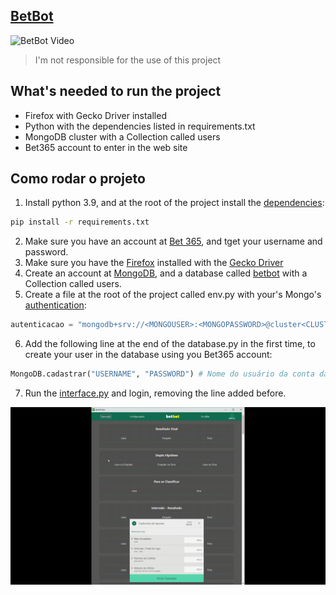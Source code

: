 ## [BetBot](https://github.com/JDaniloC/Individual-Bet365Bot)

![BetBot Video](../images/video.gif)

> I'm not responsible for the use of this project

## What's needed to run the project
- Firefox with Gecko Driver installed
- Python with the dependencies listed in requirements.txt
- MongoDB cluster with a Collection called users
- Bet365 account to enter in the web site

## Como rodar o projeto
1. Install python 3.9, and at the root of the project install the [dependencies](../../requirements.txt):
```bash
pip install -r requirements.txt
```
2. Make sure you have an account at [Bet 365](https://www.bet365.com/), and tget your username and password.
3. Make sure you have the [Firefox](../../widgets.py) installed with the [Gecko Driver](https://www.take.net/blog/wp-content/cache/wp-rocket/take.net/blog/take-test/instalacao-geckodriver-driver-para-abrir-o-firefox-no-selenium/index-https.html_gzip) 
4. Create an account at [MongoDB](https://medium.com/reprogramabr/conectando-no-banco-de-dados-cloud-mongodb-atlas-bca63399693f#:~:text=Acesse%20ao%20site%20do%20MongoDB,esquerdo%2C%20clique%20em%20Database%20Access.), and a database called [betbot](../../database.py) with a Collection called users.
5. Create a file at the root of the project called env.py with your's Mongo's [authentication](https://docs.atlas.mongodb.com/tutorial/connect-to-your-cluster/):
```py
autenticacao = "mongodb+srv://<MONGOUSER>:<MONGOPASSWORD>@cluster<CLUSTERID>.mongodb.net/betbot?retryWrites=true&w=majority"
```
6. Add the following line at the end of the database.py in the first time, to create your user in the database using you Bet365 account:
```py
MongoDB.cadastrar("USERNAME", "PASSWORD") # Nome do usuário da conta da Bet e sua senha
```
7. Run the [interface.py](../../interface.py) and login, removing the line added before.

![Config Video](../images/configVideo.gif)
